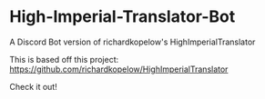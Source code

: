 # High-Imperial-Translator-Bot

A Discord Bot version of richardkopelow's HighImperialTranslator

This is based off this project:
https://github.com/richardkopelow/HighImperialTranslator

Check it out!
